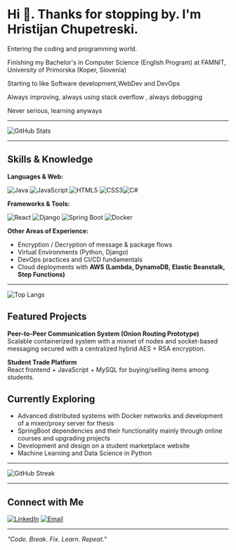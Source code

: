 # Hi 👋. Thanks for stopping by. I'm Hristijan Chupetreski.

Entering the coding and programming world.

Finishing my Bachelor's in Computer Science (English Program) at FAMNIT, University of Primorska (Koper, Slovenia)

Starting to like Software development,WebDev and DevOps  

Always improving, always using stack overflow , always debugging 

Never serious, learning anyways

---

![GitHub Stats](https://github-readme-stats.vercel.app/api?username=cupetre&show_icons=true&theme=radical)  

---

## Skills & Knowledge

**Languages & Web:**  

![Java](https://img.shields.io/badge/Java-red?style=for-the-badge&logo=java&logoColor=white)  ![JavaScript](https://img.shields.io/badge/JavaScript-yellow?style=for-the-badge&logo=javascript&logoColor=black)  ![HTML5](https://img.shields.io/badge/HTML5-orange?style=for-the-badge&logo=html5&logoColor=white)  ![CSS3](https://img.shields.io/badge/CSS3-blue?style=for-the-badge&logo=css3&logoColor=white)![C#](https://img.shields.io/badge/C%23-239120?style=for-the-badge&logo=c-sharp&logoColor=white)

**Frameworks & Tools:** 

![React](https://img.shields.io/badge/React-20232A?style=for-the-badge&logo=react&logoColor=61DAFB)  ![Django](https://img.shields.io/badge/Django-darkgreen?style=for-the-badge&logo=django&logoColor=white)  ![Spring Boot](https://img.shields.io/badge/Spring%20Boot-brightgreen?style=for-the-badge&logo=springboot&logoColor=white)  ![Docker](https://img.shields.io/badge/Docker-blue?style=for-the-badge&logo=docker&logoColor=white)  

**Other Areas of Experience:**  
- Encryption / Decryption of message & package flows  
- Virtual Environments (Python, Django)  
- DevOps practices and CI/CD fundamentals  
- Cloud deployments with **AWS (Lambda, DynamoDB, Elastic Beanstalk, Step Functions)**
---

![Top Langs](https://github-readme-stats.vercel.app/api/top-langs/?username=cupetre&layout=compact&theme=radical)  

## Featured Projects
**Peer-to-Peer Communication System (Onion Routing Prototype)**  
Scalable containerized system with a mixnet of nodes and socket-based messaging secured with a centralized hybrid AES + RSA encryption.  

**Student Trade Platform**  
React frontend + JavaScript + MySQL for buying/selling items among students.  

## Currently Exploring
- Advanced distributed systems with Docker networks and development of a mixer/proxy server for thesis
- SpringBoot dependencies and their functionality mainly through online courses and upgrading projects
- Development and design on a student marketplace website
- Machine Learning and Data Science in Python

---

![GitHub Streak](https://streak-stats.demolab.com?user=cupetre&theme=radical&hide_border=false)

---

## Connect with Me  
[![LinkedIn](https://img.shields.io/badge/LinkedIn-0077B5?style=for-the-badge&logo=linkedin&logoColor=white)](https://www.linkedin.com/in/hristijan-chupetreski-70001a29b/) 
[![Email](https://img.shields.io/badge/Email-D14836?style=for-the-badge&logo=gmail&logoColor=white)](cupetre_kiko@yahoo.com)  

---

*"Code. Break. Fix. Learn. Repeat."*  
